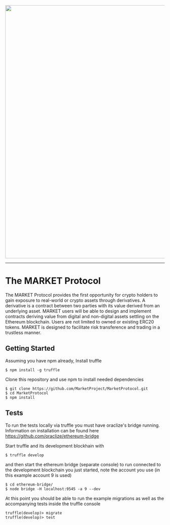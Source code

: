 <img src="https://preview.ibb.co/mQQKCm/logo_MARKET_banner.png" Width="800" align="middle">

-----------------------

# The MARKET Protocol
The MARKET Protocol provides the first opportunity for crypto holders to gain exposure to real-world or crypto assets through derivatives. A derivative is a contract between two parties with its value derived from an underlying asset. MARKET users will be able to design and implement contracts deriving value from digital and non-digital assets settling on the Ethereum blockchain. Users are not limited to owned or existing ERC20 tokens. MARKET is designed to facilitate risk transference and trading in a trustless manner.

## Getting Started
Assuming you have npm already, Install truffle
```
$ npm install -g truffle
```

Clone this repository and use npm to install needed dependencies
```
$ git clone https://github.com/MarketProject/MarketProtocol.git
$ cd MarketProtocol
$ npm install
```


## Tests
To run the tests locally via truffle you must have oraclize's bridge
running. Information on installation can be found here https://github.com/oraclize/ethereum-bridge

Start truffle and its development blockhain with
```
$ truffle develop
```

and then start the ethereum bridge (separate console) to run connected
to the development blockchain you just started, note the account you use (in this example account 9 is used)

```
$ cd ethereum-bridge/
$ node bridge -H localhost:9545 -a 9 --dev
```

At this point you should be able to run the example migrations as well
as the accompanying tests inside the truffle console

```
truffle(develop)> migrate
truffle(develop)> test
```
